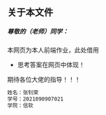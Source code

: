 ## 关于本文件



##### 尊敬的（老师）同学：

本网页为本人前端作业，此处借用

* 思考答案在网页中体现！



期待各位大佬的指导！！！



~~~ html
姓名：张钊荣
学号：2021090907021
学院：信软
~~~



